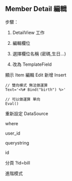 ## Member Detail 編輯

步驟：

1. DetailView 工作 

2. 編輯欄位

3. 選擇欄位名稱 (密碼,生日...)

4. 改為 TemplateField

顯示 Item
編輯 Edit
新增 Insert

```
// 雙向模式 無法做運算
Text='<%# Bind("birth") %>'   

// 可以做運算 單向
Eval()
```

重新設定 DataSource 

where

user_id

querystring

id

分頁 ?id=bill

進階模式
